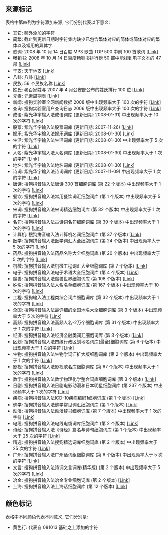 ## 来源标记 ##

表格中第四列为字符添加来源, 它们分别代表以下意义:

  * 其它: 额外添加的字符
  * 简繁: 截止到更新日期时字符集内缺少已包含繁体对应的简体或简体对应的繁体以及常用的异体字.
  * 歌词: 2008 年 10 月 14 日百度 MP3 歌曲 TOP 500 中前 100 首歌词 [[Link](http://list.mp3.baidu.com/topso/mp3topsong.html)]
  * 畅销书: 2008 年 10 月 14 日百度畅销书排行榜 50 部中能找到电子文本的 47 部 [[Link](http://top.baidu.com/index2.html?c=3&s=6)]
  * 干支: 天干地支 [[Link](http://baike.baidu.com/view/13689.htm)]
  * 八卦: 八卦 [[Link](http://baike.baidu.com/view/4881.htm)]
  * 民族: 56 个民族名称 [[Link](http://baike.baidu.com/view/1917.htm)]
  * 姓氏: 老百家姓与 2007 年 4 月公安部公布的姓氏排行 100 位 [[Link](http://zh.wikipedia.org/w/index.php?title=%E7%99%BE%E5%AE%B6%E5%A7%93)]
  * 元素: 元素周期表 [[Link](http://zh.wikipedia.org/w/index.php?title=%E5%85%83%E7%B4%A0%E5%91%A8%E6%9C%9F%E8%A1%A8)]
  * 新闻: 搜狗实验室全网新闻数据 2008 版中出现频率大于 100 次的字符 [[Link](http://www.sogou.com/labs/dl/ca.html)]
  * 查询: 搜狗实验室用户查询日志 2006 版中出现频率大于 100 次的字符 [[Link](http://www.sogou.com/labs/dl/q.html)]
  * 成语: 紫光华宇输入法成语词库 (更新日期: 2008-01-31) 中出现频率大于 10 次的字符 [[Link](http://www.unispim.com/wordlib/wordlib_detail.php?id=3)]
  * 股票: 紫光华宇输入法股票词库 (更新日期: 2007-11-26) [[Link](http://www.unispim.com/wordlib/wordlib_detail.php?id=34)]
  * 娱乐: 紫光华宇输入法娱乐词库 (更新日期: 2008-01-30) [[Link](http://www.unispim.com/wordlib/wordlib_detail.php?id=6)]
  * 生活: 紫光华宇输入法生活词库 (更新日期: 2008-01-30) 中出现频率大于 5 次的字符 [[Link](http://www.unispim.com/wordlib/wordlib_detail.php?id=5)]
  * 人名: 紫光华宇输入法人名词库 (更新日期: 2008-01-30) 中出现频率大于 1 次的字符 [[Link](http://www.unispim.com/wordlib/wordlib_detail.php?id=1)]
  * 地名: 紫光华宇输入法地名词库 (更新日期: 2008-01-30) [[Link](http://www.unispim.com/wordlib/wordlib_detail.php?id=2)]
  * 诗词: 紫光华宇输入法诗词词库 (更新日期: 2007-11-09) 中出现频率大于 1 次的字符 [[Link](http://www.unispim.com/wordlib/wordlib_detail.php?id=4)]
  * 唐诗: 搜狗拼音输入法唐诗 300 首细胞词库 (第 22 个版本) 中出现频率大于 1 次的字符 [[Link](http://pinyin.sogou.com/dict/cell.php?id=1)]
  * 餐饮: 搜狗拼音输入法常用餐饮词汇细胞词库 (第 1 个版本) 中出现频率大于 5 次的字符 [[Link](http://pinyin.sogou.com/dict/cell.php?id=11978)]
  * 宋词: 搜狗拼音输入法宋词精选细胞词库 (第 32 个版本) 中出现频率大于 1 次的字符 [[Link](http://pinyin.sogou.com/dict/cell.php?id=3)]
  * 名句: 搜狗拼音输入法古诗词名句细胞词库 (第 39 个版本) 中出现频率大于 1 次的字符 [[Link](http://pinyin.sogou.com/dict/cell.php?id=2)]
  * 计算机: 搜狗拼音输入法计算机名词细胞词库 (第 37 个版本) [[Link](http://pinyin.sogou.com/dict/cell.php?id=151)]
  * 医学: 搜狗拼音输入法医学词汇大全细胞词库 (第 24 个版本) 中出现频率大于 5 次的字符 [[Link](http://pinyin.sogou.com/dict/cell.php?id=120)]
  * 药品: 搜狗拼音输入法药品名称大全细胞词库 (第 20 个版本) 中出现频率大于 5 次的字符 [[Link](http://pinyin.sogou.com/dict/cell.php?id=270)]
  * 机械: 搜狗拼音输入法机械工程词汇大全细胞词库 (第 7 个版本) [[Link](http://pinyin.sogou.com/dict/cell.php?id=149)]
  * 电子: 搜狗拼音输入法电子术语大全细胞词库 (第 4 个版本) [[Link](http://pinyin.sogou.com/dict/cell.php?id=133)]
  * 魔兽: 搜狗拼音输入法魔兽世界细胞词库 (第 108 个版本) [[Link](http://pinyin.sogou.com/dict/cell.php?id=122)]
  * 姓名: 搜狗拼音输入法人名名单细胞词库 (第 167 个版本) 中出现频率大于 10 次的字符 [[Link](http://pinyin.sogou.com/dict/cell.php?id=5276)]
  * 工程: 搜狗输入法工程类综合词库细胞词库 (第 32 个版本) 中出现频率大于 1 次的字符 [[Link](http://pinyin.sogou.com/dict/cell.php?id=11051)]
  * 全国: 搜狗拼音输入法最详细的全国地名大全细胞词库 (第 3 个版本) 中出现频率大于 5 次的字符 [[Link](http://pinyin.sogou.com/dict/cell.php?id=1316)]
  * 高频: 搜狗拼音输入法高频人名-2万个细胞词库 (第 31 个版本) 中出现频率大于 1 次的字符 [[Link](http://pinyin.sogou.com/dict/cell.php?id=767)]
  * 经济: 搜狗拼音输入法经济金融类词汇细胞词库 (第 3 个版本) [[Link](http://pinyin.sogou.com/dict/cell.php?id=1319)]
  * 区划: 搜狗拼音输入法四级行政区划地名词库(最全)细胞词库 (第 6 个版本) 中出现频率大于 1 次的字符 [[Link](http://pinyin.sogou.com/dict/cell.php?id=763)]
  * 生物: 搜狗拼音输入法生物学词汇扩大版细胞词库 (第 2 个版本) 中出现频率大于 1 次的字符 [[Link](http://pinyin.sogou.com/dict/cell.php?id=3277)]
  * 影视: 搜狗拼音输入法影视歌名库细胞词库 (第 67 个版本) 中出现频率大于 1 次的字符 [[Link](http://pinyin.sogou.com/dict/cell.php?id=8582)]
  * 数学: 搜狗拼音输入法数学物理化学整合词库细胞词库 (第 3 个版本) [[Link](http://pinyin.sogou.com/dict/cell.php?id=1561)]
  * 日剧: 搜狗拼音输入法日剧电影动漫和日本明星细胞词库 (第 237 个版本) 中出现频率大于 1 次的字符 [[Link](http://pinyin.sogou.com/dict/cell.php?id=469)]
  * 疾病: 搜狗拼音输入法ICD-10疾病编码1细胞词库 (第 1 个版本) [[Link](http://pinyin.sogou.com/dict/cell.php?id=654)]
  * 佛学: 搜狗拼音输入法佛学常见词汇细胞词库 (第 1 个版本) [[Link](http://pinyin.sogou.com/dict/cell.php?id=269)]
  * 动漫: 搜狗拼音输入法动漫辞书细胞词库 (第 7 个版本) 中出现频率大于 1 次的字符 [[Link](http://pinyin.sogou.com/dict/cell.php?id=2022)]
  * 电缆: 搜狗拼音输入法电线电缆词库细胞词库 (第 2 个版本) [[Link](http://pinyin.sogou.com/dict/cell.php?id=6885)]
  * 诗经: 搜狗拼音输入法《诗经》篇名与诗句细胞词库 (第 1 个版本) 中出现频率大于 25 次的字符 [[Link](http://pinyin.sogou.com/dict/cell.php?id=448)]
  * 精选: 搜狗拼音输入法搜狗精选词库细胞词库 (第 2 个版本) 中出现频率大于 25 次的字符 [[Link](http://pinyin.sogou.com/dict/cell.php?id=11826)]
  * 广州: 搜狗拼音输入法广州话词组细胞词库 (第 6 个版本) 中出现频率大于 5 次的字符 [[Link](http://pinyin.sogou.com/dict/cell.php?id=259)]
  * 文言: 搜狗拼音输入法诗词文言词库(精华版) (第 2 个版本) 中出现频率大于 5 次的字符 [[Link](http://pinyin.sogou.com/dict/cell.php?id=7514)]
  * 冶金: 搜狗拼音输入法冶金专业细胞词库 (第 2 个版本) [[Link](http://pinyin.sogou.com/dict/cell.php?id=168)]
  * 上海: 搜狗拼音输入法上海话细胞词库 (第 12 个版本) [[Link](http://pinyin.sogou.com/dict/cell.php?id=384)]

## 颜色标记 ##

表格中不同颜色代表不同意义, 它们分别是:

  * 黄色行: 代表自 081013 基础之上添加的字符
